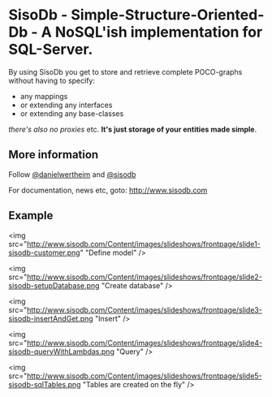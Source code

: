 # SisoDb - Simple-Structure-Oriented-Db - A NoSQL'ish implementation for SQL-Server.

By using SisoDb you get to store and retrieve complete POCO-graphs without having to specify:

* any mappings
* or extending any interfaces 
* or extending any base-classes

_there's also no proxies_ etc. **It's just storage of your entities made simple**.

## More information
Follow [@danielwertheim](http://twitter.com/danielwertheim) and [@sisodb](http://twitter.com/sisodb)

For documentation, news etc, goto: <http://www.sisodb.com>

## Example
<img src="http://www.sisodb.com/Content/images/slideshows/frontpage/slide1-sisodb-customer.png" "Define model" />

<img src="http://www.sisodb.com/Content/images/slideshows/frontpage/slide2-sisodb-setupDatabase.png "Create database" />

<img src="http://www.sisodb.com/Content/images/slideshows/frontpage/slide3-sisodb-insertAndGet.png "Insert" />

<img src="http://www.sisodb.com/Content/images/slideshows/frontpage/slide4-sisodb-queryWithLambdas.png "Query" />

<img src="http://www.sisodb.com/Content/images/slideshows/frontpage/slide5-sisodb-sqlTables.png "Tables are created on the fly" />

